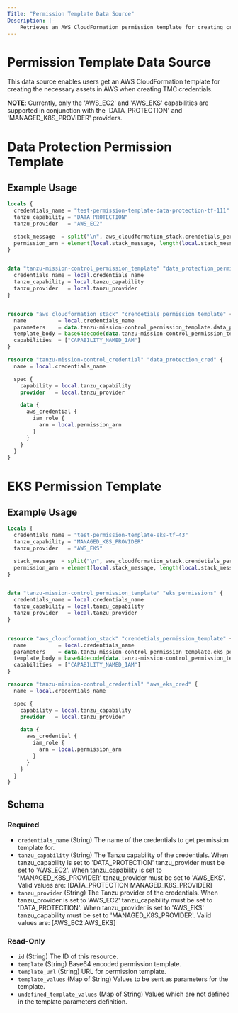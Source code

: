 ```yaml
---
Title: "Permission Template Data Source"
Description: |-
    Retrieves an AWS CloudFormation permission template for creating credentials.
---
```


# Permission Template Data Source

This data source enables users get an AWS CloudFormation template for creating the necessary assets in AWS when creating TMC credentials.

**NOTE**: Currently, only the 'AWS_EC2' and 'AWS_EKS' capabilities are supported in conjunction with the 'DATA_PROTECTION' and 'MANAGED_K8S_PROVIDER' providers.

# Data Protection Permission Template

## Example Usage

```terraform
locals {
  credentials_name = "test-permission-template-data-protection-tf-111"
  tanzu_capability = "DATA_PROTECTION"
  tanzu_provider   = "AWS_EC2"

  stack_message  = split("\n", aws_cloudformation_stack.crendetials_permission_template.outputs.Message)
  permission_arn = element(local.stack_message, length(local.stack_message) - 1)
}


data "tanzu-mission-control_permission_template" "data_protection_permissions" {
  credentials_name = local.credentials_name
  tanzu_capability = local.tanzu_capability
  tanzu_provider   = local.tanzu_provider
}


resource "aws_cloudformation_stack" "crendetials_permission_template" {
  name          = local.credentials_name
  parameters    = data.tanzu-mission-control_permission_template.data_protection_permissions.template_values != null ? data.tanzu-mission-control_permission_template.data_protection_permissions.template_values : {}
  template_body = base64decode(data.tanzu-mission-control_permission_template.data_protection_permissions.template)
  capabilities  = ["CAPABILITY_NAMED_IAM"]
}

resource "tanzu-mission-control_credential" "data_protection_cred" {
  name = local.credentials_name

  spec {
    capability = local.tanzu_capability
    provider   = local.tanzu_provider

    data {
      aws_credential {
        iam_role {
          arn = local.permission_arn
        }
      }
    }
  }
}
```

# EKS Permission Template

## Example Usage

```terraform
locals {
  credentials_name = "test-permission-template-eks-tf-43"
  tanzu_capability = "MANAGED_K8S_PROVIDER"
  tanzu_provider   = "AWS_EKS"

  stack_message  = split("\n", aws_cloudformation_stack.crendetials_permission_template.outputs.Message)
  permission_arn = element(local.stack_message, length(local.stack_message) - 1)
}


data "tanzu-mission-control_permission_template" "eks_permissions" {
  credentials_name = local.credentials_name
  tanzu_capability = local.tanzu_capability
  tanzu_provider   = local.tanzu_provider
}


resource "aws_cloudformation_stack" "crendetials_permission_template" {
  name          = local.credentials_name
  parameters    = data.tanzu-mission-control_permission_template.eks_permissions.template_values != null ? data.tanzu-mission-control_permission_template.eks_permissions.template_values : {}
  template_body = base64decode(data.tanzu-mission-control_permission_template.eks_permissions.template)
  capabilities  = ["CAPABILITY_NAMED_IAM"]
}

resource "tanzu-mission-control_credential" "aws_eks_cred" {
  name = local.credentials_name

  spec {
    capability = local.tanzu_capability
    provider   = local.tanzu_provider

    data {
      aws_credential {
        iam_role {
          arn = local.permission_arn
        }
      }
    }
  }
}
```

<!-- schema generated by tfplugindocs -->
## Schema

### Required

- `credentials_name` (String) The name of the credentials to get permission template for.
- `tanzu_capability` (String) The Tanzu capability of the credentials.
When tanzu_capability is set to 'DATA_PROTECTION' tanzu_provider must be set to 'AWS_EC2'.
When tanzu_capability is set to 'MANAGED_K8S_PROVIDER' tanzu_provider must be set to 'AWS_EKS'.
Valid values are: [DATA_PROTECTION MANAGED_K8S_PROVIDER]
- `tanzu_provider` (String) The Tanzu provider of the credentials.
When tanzu_provider is set to 'AWS_EC2' tanzu_capability must be set to 'DATA_PROTECTION'.
When tanzu_provider is set to 'AWS_EKS' tanzu_capability must be set to 'MANAGED_K8S_PROVIDER'.
Valid values are: [AWS_EC2 AWS_EKS]

### Read-Only

- `id` (String) The ID of this resource.
- `template` (String) Base64 encoded permission template.
- `template_url` (String) URL for permission template.
- `template_values` (Map of String) Values to be sent as parameters for the template.
- `undefined_template_values` (Map of String) Values which are not defined in the template parameters definition.
